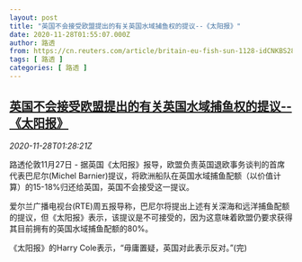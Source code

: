 ```yaml
---
layout: post
title: "英国不会接受欧盟提出的有关英国水域捕鱼权的提议--《太阳报》"
date: 2020-11-28T01:55:07.000Z
author: 路透
from: https://cn.reuters.com/article/britain-eu-fish-sun-1128-idCNKBS28801M
tags: [ 路透 ]
categories: [ 路透 ]
---
```

<!--1606528507000-->
[英国不会接受欧盟提出的有关英国水域捕鱼权的提议--《太阳报》](https://cn.reuters.com/article/britain-eu-fish-sun-1128-idCNKBS28801M)
------

<div>
<div><i>2020-11-28T01:28:21Z</i></div><p>路透伦敦11月27日 - 据英国《太阳报》报导，欧盟负责英国退欧事务谈判的首席代表巴尼尔(Michel Barnier)提议，将欧洲船队在英国水域捕鱼配额（以价值计算）的15-18%归还给英国，英国不会接受这一提议。</p><p>爱尔兰广播电视台(RTE)周五报导称，巴尼尔将提出上述有关深海和远洋捕鱼配额的提议，但《太阳报》表示，该提议是不可接受的，因为这意味着欧盟仍要求获得其目前拥有的英国水域捕鱼配额的80%。</p><p>《太阳报》的Harry Cole表示，“毋庸置疑，英国对此表示反对。”(完)</p>
</div>
